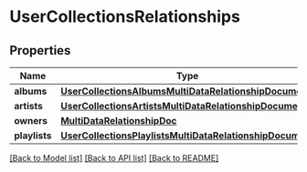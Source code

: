 # UserCollectionsRelationships

## Properties
Name | Type | Description | Notes
------------ | ------------- | ------------- | -------------
**albums** | [**UserCollectionsAlbumsMultiDataRelationshipDocument**](UserCollectionsAlbumsMultiDataRelationshipDocument.md) |  | 
**artists** | [**UserCollectionsArtistsMultiDataRelationshipDocument**](UserCollectionsArtistsMultiDataRelationshipDocument.md) |  | 
**owners** | [**MultiDataRelationshipDoc**](MultiDataRelationshipDoc.md) |  | 
**playlists** | [**UserCollectionsPlaylistsMultiDataRelationshipDocument**](UserCollectionsPlaylistsMultiDataRelationshipDocument.md) |  | 

[[Back to Model list]](../README.md#documentation-for-models) [[Back to API list]](../README.md#documentation-for-api-endpoints) [[Back to README]](../README.md)


